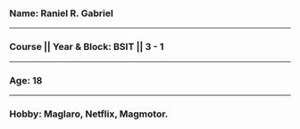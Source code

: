 ### Name: Raniel R. Gabriel

---

### Course || Year & Block: BSIT || 3 - 1

---

### Age: 18

---

### Hobby: Maglaro, Netflix, Magmotor.
